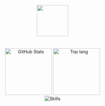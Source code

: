 <div id="header" align="center">
  <img src="https://media.giphy.com/media/2IudUHdI075HL02Pkk/giphy.gif" width="100"/>
</div>

#

<div align="center">
  <img src="https://github-stats-rho-eight.vercel.app/api?username=maxguuse&card_width=300&custom_title=Activity&include_all_commits=true&hide=prs&show=prs_merged&show_icons=true&rank_icon=percentile&exclude_repo=github-stats,maxguuse,dotfiles,linux-setup&bg_color=1e1e2e&text_color=cdd6f4&icon_color=cba6f7&title_color=94e2d5" height="150" alt="GitHub Stats">
  <img src="https://github-stats-rho-eight.vercel.app/api/top-langs/?username=maxguuse&layout=compact&langs_count=4&exclude_repo=github-stats,maxguuse,dotfiles,linux-setup&hide=Dockerfile,CMake&bg_color=1e1e2e&text_color=cdd6f4&icon_color=cba6f7&title_color=94e2d5" height="150" alt="Top lang">
</div>

<div align="center">
  <img src="https://skillicons.dev/icons?i=go,neovim,postgres,linux,docker,git,githubactions,bash&perline=4" alt="Skills">
</div>
